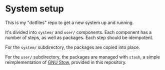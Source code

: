 # System setup

This is my "dotfiles" repo to get a new system up and running.

It's divided into `system/` and `user/` components.  Each component has a
number of steps, as well as packages.  Each step should be idempotent.

For the `system/` subdirectory, the packages are copied into place.

For the `user/` subdirectory, the packages are managed with `stash`, a simple
reimplementation of [GNU Stow](https://www.gnu.org/software/stow/), provided in
this repository.
